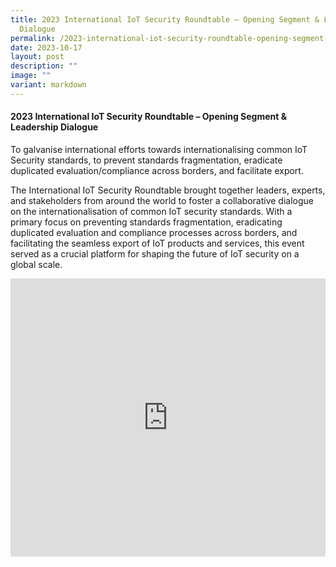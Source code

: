 ```yaml
---
title: 2023 International IoT Security Roundtable – Opening Segment & Leadership
  Dialogue
permalink: /2023-international-iot-security-roundtable-opening-segment-leadership-dialogue/
date: 2023-10-17
layout: post
description: ""
image: ""
variant: markdown
---
```

#### **2023 International IoT Security Roundtable – Opening Segment &amp; Leadership Dialogue**

To galvanise international efforts towards internationalising common IoT Security standards, to prevent standards fragmentation, eradicate duplicated evaluation/compliance across borders, and facilitate export. 

The International IoT Security Roundtable brought together leaders, experts, and stakeholders from around the world to foster a collaborative dialogue on the internationalisation of common IoT security standards. With a primary focus on preventing standards fragmentation, eradicating duplicated evaluation and compliance processes across borders, and facilitating the seamless export of IoT products and services, this event served as a crucial platform for shaping the future of IoT security on a global scale. 

<iframe allowfullscreen="" allow="accelerometer; autoplay; clipboard-write; encrypted-media; gyroscope; picture-in-picture; web-share" frameborder="0" title="YouTube video player" src="https://www.youtube.com/embed/okVGbxYPywk?si=y-z3tqqXZRcdeSKp" width="100%" height="445"></iframe>